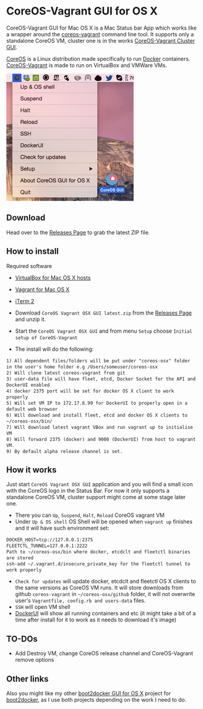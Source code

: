 CoreOS-Vagrant GUI for OS X
============================

CoreOS-Vagrant GUI for Mac OS X is a Mac Status bar App which works like a wrapper around the [coreos-vagrant](https://github.com/coreos/coreos-vagrant) command line tool. It supports only a standalone CoreOS VM, cluster one is in the works [CoreOS-Vagrant Cluster GUI](https://github.com/rimusz/coreos-osx-gui-cluster).
 
[CoreOS](https://coreos.com) is a Linux distribution made specifically to run [Docker](https://www.docker.io/) containers.
[CoreOS-Vagrant](https://github.com/coreos/coreos-vagrant) is made to run on VirtualBox and VMWare VMs.

![CoreOS-Vagrant-GUI L](coreos-vagrant-gui.png "CoreOS-Vagrant-GUI")

Download
--------
Head over to the [Releases Page](https://github.com/rimusz/coreos-osx-gui/releases) to grab the latest ZIP file.


How to install
----------

Required software
* [VirtualBox for Mac OS X hosts](https://www.virtualbox.org/wiki/Downloads)
* [Vagrant for Mac OS X](http://www.vagrantup.com/downloads.html)
* [iTerm 2](http://www.iterm2.com/#/section/downloads)

* Download ````CoreOS Vagrant OSX GUI latest.zip```` from the [Releases Page](https://github.com/rimusz/coreos-osx-gui/releases) and unzip it.
* Start the ````CoreOS Vagrant OSX GUI```` and from menu ````Setup```` choose ````Initial setup of CoreOS-Vagrant```` 
* The install will do the following:
````
1) All dependent files/folders will be put under "coreos-osx" folder in the user's home folder e.g /Users/someuser/coreos-osx
2) Will clone latest coreos-vagrant from git
3) user-data file will have fleet, etcd, Docker Socket for the API and DockerUI enabled
4) docker 2375 port will be set for docker OS X client to work properly
5) Will set VM IP to 172.17.8.99 for DockerUI to properly open in a default web browser
6) Will download and install fleet, etcd and docker OS X clients to ~/coreos-osx/bin/
7) Will download latest vagrant VBox and run vagrant up to initialise VM
8) Will forward 2375 (docker) and 9000 (DockerUI) from host to vagrant VM.
9) By default alpha release channel is set.
````

How it works
------------

Just start ````CoreOS Vagrant OSX GUI```` application and you will find a small icon with the CoreOS logo in the Status Bar.
For now it only supports a standalone CoreOS VM, cluster support might come at some stage later one.

* There you can ````Up````, ````Suspend````, ````Halt````, ````Reload```` CoreOS vagrant VM
* Under ````Up & OS shell```` OS Shell will be opened when ````vagrant up```` finishes and it will have such environment set:
````
DOCKER_HOST=tcp://127.0.0.1:2375
FLEETCTL_TUNNEL=127.0.0.1:2222
Path to ~/coreos-osx/bin where docker, etcdclt and fleetctl binaries are stored
ssh-add ~/.vagrant.d/insecure_private_key for the fleetctl tunnel to work properly
```` 
* ````Check for updates```` will update docker, etcdclt and fleetctl OS X clients to the same versions as CoreOS VM runs. It will store downloads from github ````coreos-vagrant```` in ````~/coreos-osx/github```` folder, it will not overwrite user's ````Vagrantfile, config.rb and users-data```` files.
* ````SSH```` will open VM shell
* [DockerUI](https://github.com/crosbymichael/dockerui) will show all running containers and etc (it might take a bit of a time after install for it to work as it needs to download it's image)

TO-DOs
------

* Add Destroy VM, change CoreOS release channel and CoreOS-Vagrant remove options

Other links
-----------
Also you might like my other [boot2docker GUI for OS X](https://github.com/rimusz/boot2docker-gui-osx) project for [boot2docker](https://github.com/boot2docker/boot2docker),
as I use both projects depending on the work I need to do.


